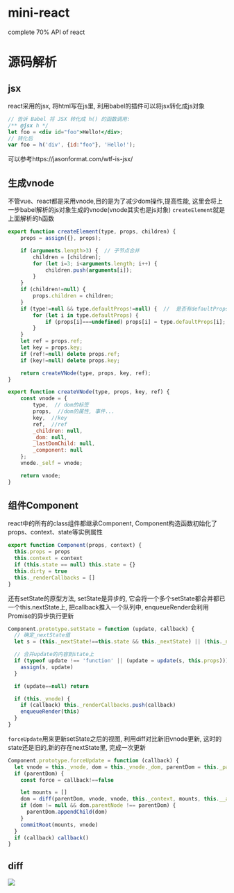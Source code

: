 # mini-react
complete 70% API of react

# 源码解析
## jsx
react采用的jsx, 将html写在js里, 利用babel的插件可以将jsx转化成js对象
```jsx
// 告诉 Babel 将 JSX 转化成 h() 的函数调用:
/** @jsx h */
let foo = <div id="foo">Hello!</div>;
// 转化后
var foo = h('div', {id:"foo"}, 'Hello!'); 
```
可以参考https://jasonformat.com/wtf-is-jsx/

## 生成vnode
不管vue、react都是采用vnode,目的是为了减少dom操作,提高性能,
这里会将上一步babel解析的js对象生成的vnode(vnode其实也是js对象)
`createElement`就是上面解析的h函数
```js
export function createElement(type, props, children) {
	props = assign({}, props);

	if (arguments.length>3) {  // 子节点合并
		children = [children];
		for (let i=3; i<arguments.length; i++) {
			children.push(arguments[i]);
		}
	}
	if (children!=null) {
		props.children = children;
	}
	if (type!=null && type.defaultProps!=null) {  //  是否有defaultProps, 成为props的初始值
		for (let i in type.defaultProps) {
			if (props[i]===undefined) props[i] = type.defaultProps[i];
		}
	}
	let ref = props.ref;
	let key = props.key;
	if (ref!=null) delete props.ref;
	if (key!=null) delete props.key;

	return createVNode(type, props, key, ref);
}

export function createVNode(type, props, key, ref) {
	const vnode = {
		type,  // dom的标签
		props,  //dom的属性, 事件...
		key,  //key
		ref,  //ref
		_children: null,
		_dom: null,
		_lastDomChild: null,
		_component: null
	};
	vnode._self = vnode;

	return vnode;
}
```

## 组件Component
react中的所有的class组件都继承Component, Component构造函数初始化了props、context、state等实例属性

```js
export function Component(props, context) {
  this.props = props
  this.context = context
  if (this.state == null) this.state = {}
  this.dirty = true
  this._renderCallbacks = []
}
```
还有setState的原型方法, setState是异步的, 它会将一个多个setState都合并都已一个this.nextState上,
把callback推入一个队列中, enqueueRender会利用Promise的异步执行更新
```js
Component.prototype.setState = function (update, callback) {
  // 确定_nextState值
  let s = (this._nextState!==this.state && this._nextState) || (this._nextState = assign({}, this.state))

  // 合并update的内容到state上
  if (typeof update !== 'function' || (update = update(s, this.props))) {
    assign(s, update)
  }

  if (update==null) return

  if (this._vnode) {
    if (callback) this._renderCallbacks.push(callback)
    enqueueRender(this)
  }
}
```

`forceUpdate`用来更新setState之后的视图, 利用diff对比新旧vnode更新, 这时的state还是旧的,新的存在nextState里, 完成一次更新
```js
Component.prototype.forceUpdate = function (callback) {
  let vnode = this._vnode, dom = this._vnode._dom, parentDom = this._parentDom
  if (parentDom) {
    const force = callback!==false

    let mounts = []
    dom = diff(parentDom, vnode, vnode, this._context, mounts, this.__ancestorComponent, dom)
    if (dom != null && dom.parentNode !== parentDom) {
      parentDom.appendChild(dom)
    }
    commitRoot(mounts, vnode)
  }
  if (callback) callback()
}
```

## diff
<img src="http://ww1.sinaimg.cn/large/b44313e1ly1g4b6xjublcj21a21nmn3t.jpg">